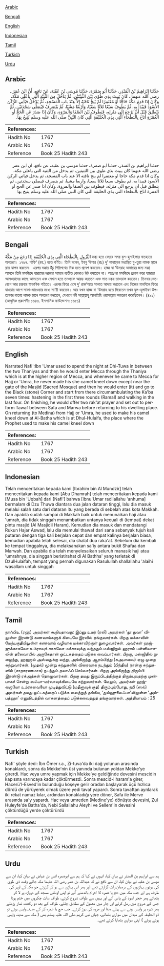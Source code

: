 [Arabic](#arabic)

[Bengali](#bengali)

[English](#english)

[Indonesian](#indonesian)

[Tamil](#tamil)

[Turkish](#turkish)

[Urdu](#urdu)

## Arabic


<div dir="rtl" lang="ar" style={{fontSize:'larger',backgroundColor:'#f8f9fa',padding:20}}>
حَدَّثَنَا إِبْرَاهِيمُ بْنُ الْمُنْذِرِ، حَدَّثَنَا أَبُو ضَمْرَةَ، حَدَّثَنَا مُوسَى بْنُ عُقْبَةَ، عَنْ نَافِعٍ، أَنَّ ابْنَ عُمَرَ ـ رضى الله عنهما ـ كَانَ يَبِيتُ بِذِي طُوًى بَيْنَ الثَّنِيَّتَيْنِ، ثُمَّ يَدْخُلُ مِنَ الثَّنِيَّةِ الَّتِي بِأَعْلَى مَكَّةَ، وَكَانَ إِذَا قَدِمَ مَكَّةَ حَاجًّا أَوْ مُعْتَمِرًا لَمْ يُنِخْ نَاقَتَهُ إِلاَّ عِنْدَ باب الْمَسْجِدِ، ثُمَّ يَدْخُلُ فَيَأْتِي الرُّكْنَ الأَسْوَدَ فَيَبْدَأُ بِهِ، ثُمَّ يَطُوفُ سَبْعًا ثَلاَثًا سَعْيًا، وَأَرْبَعًا مَشْيًا، ثُمَّ يَنْصَرِفُ فَيُصَلِّي سَجْدَتَيْنِ، ثُمَّ يَنْطَلِقُ قَبْلَ أَنْ يَرْجِعَ إِلَى مَنْزِلِهِ، فَيَطُوفُ بَيْنَ الصَّفَا وَالْمَرْوَةِ، وَكَانَ إِذَا صَدَرَ عَنِ الْحَجِّ أَوِ الْعُمْرَةِ أَنَاخَ بِالْبَطْحَاءِ الَّتِي بِذِي الْحُلَيْفَةِ الَّتِي كَانَ النَّبِيُّ صلى الله عليه وسلم يُنِيخُ بِهَا‏.‏
</div>
<div style={{backgroundColor:'#f8f9fa',padding:20, marginBottom: 10}}><table> <thead> <tr> <th>References:</th> <th></th> </tr> </thead> <tbody><tr><td>Hadith No</td><td>1767</td></tr><tr><td>Arabic No</td><td>1767</td></tr><tr><td>Reference</td><td>Book 25 Hadith 243</td></tr></tbody></table></div>


<div dir="rtl" lang="ar" style={{fontSize:'larger',backgroundColor:'#f8f9fa',padding:20}}>
حدثنا ابراهيم بن المنذر، حدثنا ابو ضمرة، حدثنا موسى بن عقبة، عن نافع، ان ابن عمر رضى الله عنهما كان يبيت بذي طوى بين الثنيتين، ثم يدخل من الثنية التي باعلى مكة، وكان اذا قدم مكة حاجا او معتمرا لم ينخ ناقته الا عند باب المسجد، ثم يدخل فياتي الركن الاسود فيبدا به، ثم يطوف سبعا ثلاثا سعيا، واربعا مشيا، ثم ينصرف فيصلي سجدتين، ثم ينطلق قبل ان يرجع الى منزله، فيطوف بين الصفا والمروة، وكان اذا صدر عن الحج او العمرة اناخ بالبطحاء التي بذي الحليفة التي كان النبي صلى الله عليه وسلم ينيخ بها
</div>
<div style={{backgroundColor:'#f8f9fa',padding:20, marginBottom: 10}}><table> <thead> <tr> <th>References:</th> <th></th> </tr> </thead> <tbody><tr><td>Hadith No</td><td>1767</td></tr><tr><td>Arabic No</td><td>1767</td></tr><tr><td>Reference</td><td>Book 25 Hadith 243</td></tr></tbody></table></div>

## Bengali


<div dir="ltr" lang="bn" style={{fontSize:'larger',backgroundColor:'#f8f9fa',padding:20}}>
َالنُّزُولِ بِالْبَطْحَاءِ الَّتِي بِذِي الْحُلَيْفَةِ إِذَا رَجَعَ مِنْ مَكَّةَ মক্কা্ হতে ফেরার সময় যুল-হুলাইফার বাতহাতে অবতরণ। ১৭৬৭. নাফি‘ (রহ.) হতে বর্ণিত। তিনি বলেন, ইবনু ‘উমার (রাঃ) দু’ পাহাড়ের মধ্যস্থিত যু-তুয়া নামক স্থানে রাত যাপন করতেন। এরপর মক্কার উঁচু গিরিপথের দিক হতে প্রবেশ করতেন। হাজ্জ বা ‘উমরাহ আদায়ের জন্য মক্কা্ আসলে তিনি মসজিদে হারামের দরজার সামনে ব্যতীত কোথাও উট বসাতেন না। অতঃপর মসজিদে প্রবেশ করে হাজারে আসওয়াদের কাছে আসতেন এবং সেখান হতে তাওয়াফ আরম্ভ করতেন এবং সাত চক্কর তাওয়াফ করতেন। তিনবার দ্রুতবেগে আর চারবার স্বাভাবিক গতিতে। এরপর ফিরে এসে দু’ রাক‘আত সালাত আদায় করতেন এবং নিজের মানযিলে ফিরে যাওয়ার আগে সাফা-মারওয়ার মধ্যে সা‘য়ী করতেন। আর যখন হাজ্জ বা ‘উমরাহ হতে ফিরতেন তখন যুল-হুলাইফা উপত্যকার বাতহা নামক স্থানে অবতরণ করতেন, যেখানে নবী সাল্লাল্লাহু আলাইহি ওয়াসাল্লাম অবতরণ করেছিলেন। (৪৯১) (আধুনিক প্রকাশনীঃ ১৬৪৩. ইসলামিক ফাউন্ডেশনঃ ১৬৫১)
</div>
<div style={{backgroundColor:'#f8f9fa',padding:20, marginBottom: 10}}><table> <thead> <tr> <th>References:</th> <th></th> </tr> </thead> <tbody><tr><td>Hadith No</td><td>1767</td></tr><tr><td>Arabic No</td><td>1767</td></tr><tr><td>Reference</td><td>Book 25 Hadith 243</td></tr></tbody></table></div>

## English


<div dir="ltr" lang="en" style={{fontSize:'larger',backgroundColor:'#f8f9fa',padding:20}}>
Narrated Nafi':Ibn 'Umar used to spend the night at Dhi-Tuwa in between the two Thaniyas and then he would enter Mecca through the Thaniya which is at the higher region of Mecca, and whenever he came to Mecca for Hajj or 'Umra, he never made his she camel kneel down except near the gate of the Masjid (Sacred Mosque) and then he would enter (it) and go to the Black (stone) Corner and start from there circumambulating the Ka'ba seven times: hastening in the first three rounds (Ramal) and walking in the last four. On finishing, he would offer two rak'at prayer and set out to perform Tawaf between Safa and Marwa before returning to his dwelling place. On returning (to Medina) from Hajj or 'Umra, he used to make his camel kneel down at Al-Batha which is at Dhul-Hulaifa, the place where the Prophet used to make his camel kneel down
</div>
<div style={{backgroundColor:'#f8f9fa',padding:20, marginBottom: 10}}><table> <thead> <tr> <th>References:</th> <th></th> </tr> </thead> <tbody><tr><td>Hadith No</td><td>1767</td></tr><tr><td>Arabic No</td><td>1767</td></tr><tr><td>Reference</td><td>Book 25 Hadith 243</td></tr></tbody></table></div>

## Indonesian


<div dir="ltr" lang="id" style={{fontSize:'larger',backgroundColor:'#f8f9fa',padding:20}}>
Telah menceritakan kepada kami [Ibrahim bin Al Mundzir] telah menceritakan kepada kami [Abu Dhamrah] telah menceritakan kepada kami [Musa bin 'Uqbah] dari [Nafi'] bahwa [Ibnu'Umar radliallahu 'anhuma] bermalam di Dzu Thuwa diantara dua jalan dataran tinggi, lalu dia masuk melalui salah satu dari dataran itu yang berada di sebelah atas kota Makkah. Dan apabila sudah sampai di Makkah baik untuk menunaikan haji atau 'umrah, dia tidak singgah menambatkan untanya kecuali di (tempat) dekat pintu masjid (Al Masjidil Haram). Kemudian dia masuk dan mendatangi Rukun Hajar Aswad, lalu dia memulai thawaf dari sana sebanyak tujuh kali putaran dengan tiga kali berjalan cepat dan empat kalinya berjalan biasa, kemudian apabila telah selesai, dia shalat dua raka'at. Sebelum dia kembali ke tempat tinggalnya, dia melaksanakan sa'iy antara bukit Shafaa dan Marwah. Dan apabila dia telah menyelesaikan seluruh manasik haji atau 'umrahnya, dia singgah beristirahat di Al Bathha' yang terletak di DzulHulaifah, tempat yang pernah digunakan Rasulullah shallallahu 'alaihi wasallam untuk singgah
</div>
<div style={{backgroundColor:'#f8f9fa',padding:20, marginBottom: 10}}><table> <thead> <tr> <th>References:</th> <th></th> </tr> </thead> <tbody><tr><td>Hadith No</td><td>1767</td></tr><tr><td>Arabic No</td><td>1767</td></tr><tr><td>Reference</td><td>Book 25 Hadith 243</td></tr></tbody></table></div>

## Tamil


<div dir="ltr" lang="ta" style={{fontSize:'larger',backgroundColor:'#f8f9fa',padding:20}}>
நாஃபிஉ (ரஹ்) அவர்கள் கூறியதாவது: இப்னு உமர் (ரலி) அவர்கள் ‘தூ துவா’ விலுள்ள இரண்டு கணவாய்களுக் கிடையே இரவில் தங்குவார்கள். பிறகு மக்காவின் மேற்பகுதியிலுள்ள கணவாய் வழியாக மக்காவிற்குள் நுழைவார்கள். அவர்கள் ஹஜ்ஜுக்காகவோ உம்ராவுக் காகவோ மக்காவுக்கு வந்ததும் மஸ்ஜிதுல் ஹராம் பள்ளிவாசலின் தலைவாயில் அருகேதான் ஒட்டகத்தைப் படுக்க வைப்பார்கள். பிறகு, மஸ்ஜிதில் நுழைந்து, ஹஜருல் அஸ்வதுக்கு வந்து, அங்கிருந்து ஆரம்பித்து (கஅபாவை) ஏழு முறை சுற்றுவார்கள். (முதல்) மூன்று சுற்றுகளில் விரைவாக நடந்தும் (பிந்திய) நான்கு சுற்றுகளில் (சாதாரணமாக) நடந்தும் தவாஃப் செய்வார்கள். பிறகு அங்கிருந்து திரும்பி இரண்டு ரக்அத்கள் தொழுவார்கள். பிறகு தமது இருப்பிடத்திற்குத் திரும்புவதற்கு முன்பாகச் சென்று ஸஃபா-மர்வாவுக்கிடையே சுற்றுவார்கள். மேலும், அவர்கள் ஹஜ்ஜையோ உம்ராவையோ முடித்துவிட்டு (மதீனாவுக் குத்) திரும்பும்போது, நபி (ஸல்) அவர்கள் தமது ஒட்டகத்தைப் படுக்க வைத்துத் தங்கிய, ‘துல்ஹுலைஃபா’விலுள்ள ‘அல்பத்ஹா’ எனுமிடத்தில் வாகனத்தைப் படுக்கவைத்துத் தங்குவார்கள். அத்தியாயம் : 25
</div>
<div style={{backgroundColor:'#f8f9fa',padding:20, marginBottom: 10}}><table> <thead> <tr> <th>References:</th> <th></th> </tr> </thead> <tbody><tr><td>Hadith No</td><td>1767</td></tr><tr><td>Arabic No</td><td>1767</td></tr><tr><td>Reference</td><td>Book 25 Hadith 243</td></tr></tbody></table></div>

## Turkish


<div dir="ltr" lang="tr" style={{fontSize:'larger',backgroundColor:'#f8f9fa',padding:20}}>
Nafi' şöyle dedi: İbn Ömer r.a., Zi-tuva'da iki dağ yolunun arasında konaklardı, sonra da Mekke'nin üst yanında bulunan yoldan Mekke'ye girerdi. Hac veya umre yapmak için Mekke'ye geldiğinde devesini mescidin kapısına varıncaya kadar çöktürmezdi. Sonra mescid-i haram'a girer, Hacerü'l-Esved'in bulunduğu köşeye gelir oradan başlayarak üçü hızlıca dördü de yürüyerek olmak üzere yedi tavaf yapardı. Sonra tavaftan ayrılarak iki rekat namaz kılar, ardından konakladığı yere döner, Safa ile Merve arasında sa'y yapardı. Hac veya umreden (Medine'ye) dönüşte devesini, Zul Huleyfe'de Batha'da, Nebi Sallallahu Aleyhi ve Sellem'in devesini çöktürdüğü yerde çöktürürdü
</div>
<div style={{backgroundColor:'#f8f9fa',padding:20, marginBottom: 10}}><table> <thead> <tr> <th>References:</th> <th></th> </tr> </thead> <tbody><tr><td>Hadith No</td><td>1767</td></tr><tr><td>Arabic No</td><td>1767</td></tr><tr><td>Reference</td><td>Book 25 Hadith 243</td></tr></tbody></table></div>

## Urdu


<div dir="rtl" lang="ur" style={{fontSize:'larger',backgroundColor:'#f8f9fa',padding:20}}>
ہم سے ابراہیم بن المنذر نے بیان کیا، انہوں نے کہا کہ ہم سے ابوضمرہ انس بن عیاض نے بیان کیا، ان سے موسیٰ بن عقبہ نے بیان کیا، ان سے نافع نے کہ عبداللہ بن عمر رضی اللہ عنہما مکہ جاتے وقت ذی طویٰ کی دونوں پہاڑیوں کے درمیان رات گزارتے تھے اور پھر اس پہاڑی سے ہو کر گزرتے جو مکہ کے اوپر کی طرف ہے اور جب مکہ میں حج یا عمرہ کا احرام باندھنے آتے تو اپنی اونٹنی مسجد کے دروازہ پر لا کر بٹھاتے پھر حجر اسود کے پاس آتے اور یہیں سے طواف شروع کرتے، طواف سات چکروں میں ختم ہوتا جس کے شروع میں رمل کرتے اور چار میں معمول کے مطابق چلتے، طواف کے بعد دو رکعت نماز پڑھتے پھر ڈیرہ پر واپس ہونے سے پہلے صفا اور مروہ کی دوڑ کرتے۔ جب حج یا عمرہ کر کے مدینہ واپس ہوتے تو ذو الحلیفہ کے میدان میں سواری بٹھاتے، جہاں نبی کریم صلی اللہ علیہ وسلم بھی ( مکہ سے مدینہ واپس ہوتے ہوئے ) اپنی سواری بٹھایا کرتے تھے۔
</div>
<div style={{backgroundColor:'#f8f9fa',padding:20, marginBottom: 10}}><table> <thead> <tr> <th>References:</th> <th></th> </tr> </thead> <tbody><tr><td>Hadith No</td><td>1767</td></tr><tr><td>Arabic No</td><td>1767</td></tr><tr><td>Reference</td><td>Book 25 Hadith 243</td></tr></tbody></table></div>